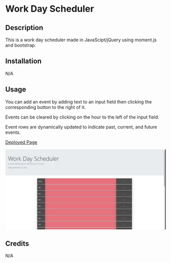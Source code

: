 # Work Day Scheduler

## Description
This is a work day scheduler made in JavaScipt/jQuery using moment.js and bootstrap.

## Installation

N/A

## Usage

You can add an event by adding text to an input field then clicking the corresponding button to the right of it.

Events can be cleared by clicking on the hour to the left of the input field.

Event rows are dynamically updated to indicate past, current, and future events.

[Deployed Page](https://wlk-dev.github.io/work-day-scheduler/)

![A picture of the deployed site](./assets/imgs/site.PNG)

## Credits

N/A
